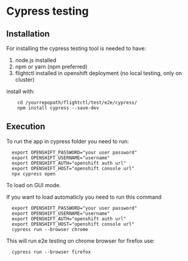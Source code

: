 # Cypress testing 
## Installation

For installing the cypress testing tool is needed to have:

1. node.js installed
2. npm or yarn (npm preferred)
3. flightctl installed in openshift deployment (no local testing, only on cluster)

install with:
```
    cd /yourrepopath/flightctl/test/e2e/cypress/
    npm install cypress --save-dev
```

## Execution

To run the app in cypress folder you need to run:
```
  export OPENSHIFT_PASSWORD="your user password"
  export OPENSHIFT_USERNAME="username"
  export OPENSHIFT_AUTH="openshift auth url"
  export OPENSHIFT_HOST="openshift console url"
  npx cypress open
```

To load on GUI mode.

If you want to load automaticly you need to run this command
```
  export OPENSHIFT_PASSWORD="your user password"
  export OPENSHIFT_USERNAME="username"
  export OPENSHIFT_AUTH="openshift auth url"
  export OPENSHIFT_HOST="openshift console url"
  cypress run --browser chrome
```

This will run e2e testing on chrome browser for firefox use:
```
  cypress run --browser firefox
```